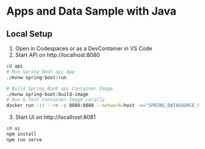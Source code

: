 # Apps and Data Sample with Java

## Local Setup

1. Open in Codespaces or as a DevContainer in VS Code
2. Start API on http://localhost:8080

```bash
cd api
# Run Spring Boot api App
./mvnw spring-boot:run
```

```bash
# Build Spring Boot api Container Image
./mvnw spring-boot:build-image
# Run & Test Container Image Locally
docker run -it --rm -p 8080:8080 --network=host -e="SPRING_DATASOURCE_URL=jdbc:postgresql://localhost:5432/javaspringtest" appsdata:0.0.1-SNAPSHOT
```

3. Start UI on http://localhost:8081

```bash
cd ui
npm install
npm run serve
```